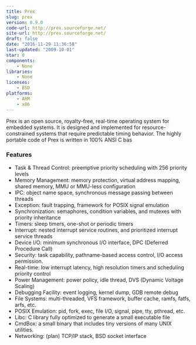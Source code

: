 ```yaml
---
title: Prex
slug: prex
version: 0.9.0
code-url: http://prex.sourceforge.net/
site-url: http://prex.sourceforge.net/
draft: false
date: "2016-11-29 11:36:58"
last-updated: "2009-10-01"
star: 0
components:
    - None
libraries:
    - None
licenses:
    - BSD
platforms:
    - ARM
    - x86
---
```

Prex is an open source, royalty-free, real-time operating system for embedded systems. It is designed and implemented for resource-constrained systems that require predictable timing behavior. The highly portable code of Prex is written in 100% ANSI C bas

<!--more-->

### Features

- Task & Thread Control: preemptive priority scheduling with 256 priority levels
- Memory Management: memory protection, virtual address mapping, shared memory, MMU or MMU-less configuration
- IPC: object name space, synchronous message passing between threads
- Exception: fault trapping, framework for POSIX signal emulation
- Synchronization: semaphores, condition variables, and mutexes with priority inheritance
- Timers: sleep timers, one-shot or periodic timers
- Interrupt: nested interrupt service routines, and prioritized interrupt service threads
- Device I/O: minimum synchronous I/O interface, DPC (Deferred Procedure Call)
- Security: task capability, pathname-based access control, I/O access permission.
- Real-time: low interrupt latency, high resolution timers and scheduling priority control
- Power Management: power policy, idle thread, DVS (Dynamic Voltage Scaling)
- Debugging Facility: event logging, kernel dump, GDB remote debug
- File Systems: multi-threaded, VFS framework, buffer cache, ramfs, fatfs, arfs, etc.
- POSIX Emulation: pid, fork, exec, file I/O, signal, pipe, tty, pthread, etc.
- Libc: C library fully optimized to generate a small executable file
- CmdBox: a small binary that includes tiny versions of many UNIX utilities.
- Networking: (plan) TCP/IP stack, BSD socket interface


<!--github-projects-->
